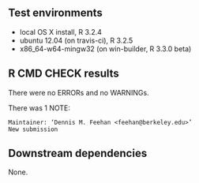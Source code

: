 
## Test environments

* local OS X install, R 3.2.4
* ubuntu 12.04 (on travis-ci), R 3.2.5
* x86_64-w64-mingw32 (on win-builder, R 3.3.0 beta)


## R CMD CHECK results

There were no ERRORs and no WARNINGs.

There was 1 NOTE:

    Maintainer: ‘Dennis M. Feehan <feehan@berkeley.edu>’
    New submission


## Downstream dependencies

None.



